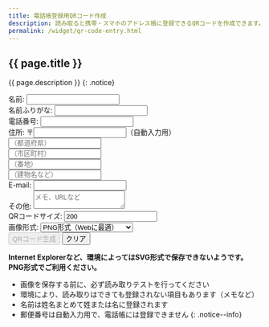 ```yaml
---
title: 電話帳登録用QRコード作成
description: 読み取ると携帯・スマホのアドレス帳に登録できるQRコードを作成できます。
permalink: /widget/qr-code-entry.html
---
```

## {{ page.title }}

{{ page.description }}
{: .notice}

<form id="qr-code-entry" class="form-mimic">
<div class="fullname">
<div id="section-name">
    <label for="NAME1">名前:</label>
	<input type="text" id="name" value="" placeholder="" />
</div>
<div id="section-kana">
	<label for="NAME2">名前ふりがな:</label>
	<input type="text" id="kana" value="" placeholder="" />
</div>
</div>
<div id="section-tel">
	<label for="TEL1">電話番号:</label>
	<input type="text" id="tel" value="" placeholder="" />
</div>
<div class="h-adr">
<div id="section-zip">
    <span class="p-country-name" style="display:none;">Japan</span>
	住所:
  〒<input type="text" id="zipcode" class="p-postal-code" maxlength="8" />（自動入力用）<br>
</div>
<div id="section-adr1">
  <input type="text" id="pref" class="p-region" placeholder="（都道府県）" />
</div>
<div id="section-adr2">
    <input type="text" id="city" class="p-locality" placeholder="（市区町村）" />
</div>
<div id="section-adr3">
  <input type="text" id="street" class="p-street-address" placeholder="（番地）" />
</div>
<div id="section-adr4">
  <input type="text" id="extend-add" class="p-extended-address" placeholder="（建物名など）" />
</div>
</div>
<div id="section-mail">
	<label for="MAIL1">E-mail:</label>
	<input type="text" id="mail" value="" placeholder="" />
</div>
<div id="section-memo">
	<label for="note">その他:</label>
	<textarea type="textarea" id="note" value="" placeholder="メモ、URLなど"></textarea>
</div>
<div id="section-qrsize">
	<label for="qrsize">QRコードサイズ:</label>
	<input type="text" id="qrsize" value="200" />
</div>
<div id="section-qrformat">
	<label for="qrformat">画像形式:</label>
	<select id="qrformat" name="qrformat">
	<option value="png">PNG形式（Webに最適）</option>
	<option value="svg">SVG形式（印刷物に最適）</option>
	</select>
</div>
<div id="g-recaptcha"></div>
<div id="section-button">
	<input id="create_qr_entry" type="button" value="QRコード生成" class="recaptcha generate btn btn--primary" disabled />
    <input id="reset_qr_entry" type="reset" value="クリア" class="btn" />
</div>
<div id="qr_add"></div>
</form>

**Internet Explorerなど、環境によってはSVG形式で保存できないようです。PNG形式でご利用ください。**
+ 画像を保存する前に、必ず読み取りテストを行ってください
+ 環境により、読み取りはできても登録されない項目もあります（メモなど）
+ 名前は姓名まとめて姓または名に登録されます
+ 郵便番号は自動入力用で、電話帳には登録できません
{: .notice--info}